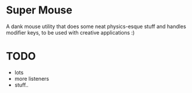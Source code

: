 # Super Mouse

A dank mouse utility that does some neat physics-esque stuff and handles modifier keys, to be used with creative applications :)

# TODO

- lots
- more listeners
- stuff..
